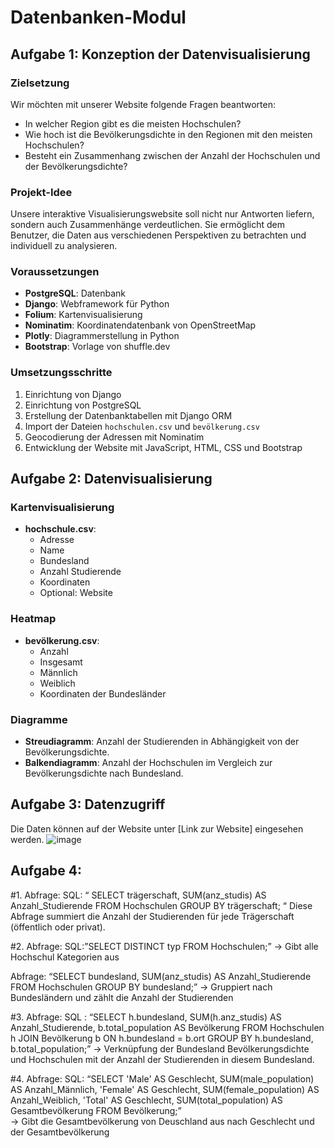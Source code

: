 # Datenbanken-Modul

## Aufgabe 1: Konzeption der Datenvisualisierung

### Zielsetzung
Wir möchten mit unserer Website folgende Fragen beantworten:
- In welcher Region gibt es die meisten Hochschulen?
- Wie hoch ist die Bevölkerungsdichte in den Regionen mit den meisten Hochschulen?
- Besteht ein Zusammenhang zwischen der Anzahl der Hochschulen und der Bevölkerungsdichte?

### Projekt-Idee
Unsere interaktive Visualisierungswebsite soll nicht nur Antworten liefern, sondern auch Zusammenhänge verdeutlichen. Sie ermöglicht dem Benutzer, die Daten aus verschiedenen Perspektiven zu betrachten und individuell zu analysieren.

### Voraussetzungen
- **PostgreSQL**: Datenbank
- **Django**: Webframework für Python
- **Folium**: Kartenvisualisierung
- **Nominatim**: Koordinatendatenbank von OpenStreetMap
- **Plotly**: Diagrammerstellung in Python
- **Bootstrap**: Vorlage von shuffle.dev

### Umsetzungsschritte
1. Einrichtung von Django
2. Einrichtung von PostgreSQL
3. Erstellung der Datenbanktabellen mit Django ORM
4. Import der Dateien `hochschulen.csv` und `bevölkerung.csv`
5. Geocodierung der Adressen mit Nominatim
6. Entwicklung der Website mit JavaScript, HTML, CSS und Bootstrap

## Aufgabe 2: Datenvisualisierung

### Kartenvisualisierung
- **hochschule.csv**:
  - Adresse
  - Name
  - Bundesland
  - Anzahl Studierende
  - Koordinaten
  - Optional: Website

### Heatmap
- **bevölkerung.csv**:
  - Anzahl
  - Insgesamt
  - Männlich
  - Weiblich
  - Koordinaten der Bundesländer

### Diagramme
- **Streudiagramm**: Anzahl der Studierenden in Abhängigkeit von der Bevölkerungsdichte.
- **Balkendiagramm**: Anzahl der Hochschulen im Vergleich zur Bevölkerungsdichte nach Bundesland.

## Aufgabe 3: Datenzugriff
Die Daten können auf der Website unter [Link zur Website] eingesehen werden.
![image](https://github.com/users-pc/Datenbanken-Modul/assets/60401089/c6d7a17e-8558-4fe0-8cea-7d48d5c29ac2)


## Aufgabe 4: 

#1.
Abfrage: 
SQL: “
SELECT
    trägerschaft,
    SUM(anz_studis) AS Anzahl_Studierende
FROM Hochschulen
GROUP BY trägerschaft;
“ Diese Abfrage summiert die Anzahl der Studierenden für jede Trägerschaft (öffentlich oder privat).


#2.
Abfrage: 
SQL:”SELECT DISTINCT typ FROM Hochschulen;” ->  Gibt alle Hochschul Kategorien aus

Abfrage:
“SELECT bundesland, SUM(anz_studis) AS Anzahl_Studierende
FROM Hochschulen
GROUP BY bundesland;” -> Gruppiert nach Bundesländern und zählt die Anzahl der Studierenden 





#3.
Abfrage:
SQL : “SELECT
    h.bundesland,
    SUM(h.anz_studis) AS Anzahl_Studierende,
    b.total_population AS Bevölkerung
FROM Hochschulen h
JOIN Bevölkerung b ON h.bundesland = b.ort 
GROUP BY h.bundesland, b.total_population;” -> Verknüpfung der Bundesland Bevölkerungsdichte und Hochschulen mit der Anzahl der Studierenden  in diesem Bundesland. 


#4.
Abfrage: 
SQL: “SELECT
    'Male' AS Geschlecht,
    SUM(male_population) AS Anzahl_Männlich,
    'Female' AS Geschlecht,
    SUM(female_population) AS Anzahl_Weiblich,
    'Total' AS Geschlecht,
    SUM(total_population) AS Gesamtbevölkerung
FROM Bevölkerung;”  
-> Gibt die Gesamtbevölkerung von Deuschland aus nach Geschlecht und der Gesamtbevölkerung 


